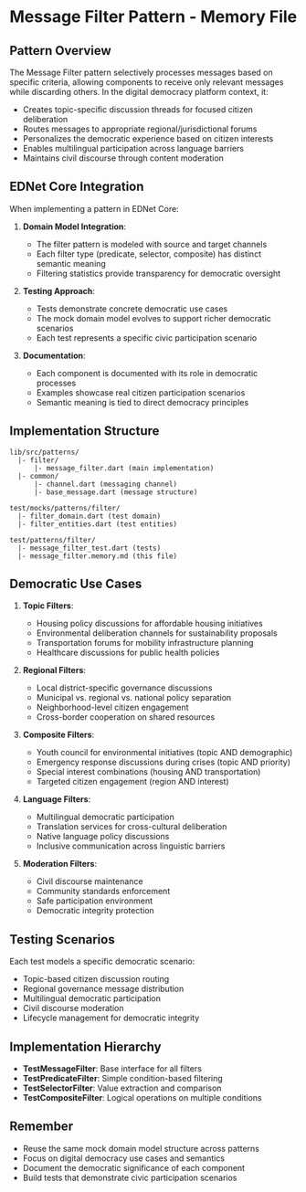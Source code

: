 # Message Filter Pattern - Memory File

## Pattern Overview

The Message Filter pattern selectively processes messages based on specific criteria, allowing components to receive only relevant messages while discarding others. In the digital democracy platform context, it:

- Creates topic-specific discussion threads for focused citizen deliberation
- Routes messages to appropriate regional/jurisdictional forums
- Personalizes the democratic experience based on citizen interests
- Enables multilingual participation across language barriers
- Maintains civil discourse through content moderation

## EDNet Core Integration

When implementing a pattern in EDNet Core:

1. **Domain Model Integration**:
   - The filter pattern is modeled with source and target channels
   - Each filter type (predicate, selector, composite) has distinct semantic meaning
   - Filtering statistics provide transparency for democratic oversight

2. **Testing Approach**:
   - Tests demonstrate concrete democratic use cases
   - The mock domain model evolves to support richer democratic scenarios
   - Each test represents a specific civic participation scenario

3. **Documentation**:
   - Each component is documented with its role in democratic processes
   - Examples showcase real citizen participation scenarios
   - Semantic meaning is tied to direct democracy principles

## Implementation Structure

```
lib/src/patterns/
  |- filter/
      |- message_filter.dart (main implementation)
  |- common/
      |- channel.dart (messaging channel)
      |- base_message.dart (message structure)

test/mocks/patterns/filter/
  |- filter_domain.dart (test domain)
  |- filter_entities.dart (test entities)

test/patterns/filter/
  |- message_filter_test.dart (tests)
  |- message_filter.memory.md (this file)
```

## Democratic Use Cases

1. **Topic Filters**:
   - Housing policy discussions for affordable housing initiatives
   - Environmental deliberation channels for sustainability proposals
   - Transportation forums for mobility infrastructure planning
   - Healthcare discussions for public health policies

2. **Regional Filters**:
   - Local district-specific governance discussions
   - Municipal vs. regional vs. national policy separation
   - Neighborhood-level citizen engagement
   - Cross-border cooperation on shared resources

3. **Composite Filters**:
   - Youth council for environmental initiatives (topic AND demographic)
   - Emergency response discussions during crises (topic AND priority)
   - Special interest combinations (housing AND transportation)
   - Targeted citizen engagement (region AND interest)

4. **Language Filters**:
   - Multilingual democratic participation
   - Translation services for cross-cultural deliberation
   - Native language policy discussions
   - Inclusive communication across linguistic barriers

5. **Moderation Filters**:
   - Civil discourse maintenance
   - Community standards enforcement
   - Safe participation environment
   - Democratic integrity protection

## Testing Scenarios

Each test models a specific democratic scenario:
- Topic-based citizen discussion routing
- Regional governance message distribution
- Multilingual democratic participation
- Civil discourse moderation
- Lifecycle management for democratic integrity

## Implementation Hierarchy

- **TestMessageFilter**: Base interface for all filters
- **TestPredicateFilter**: Simple condition-based filtering
- **TestSelectorFilter**: Value extraction and comparison
- **TestCompositeFilter**: Logical operations on multiple conditions

## Remember

- Reuse the same mock domain model structure across patterns
- Focus on digital democracy use cases and semantics
- Document the democratic significance of each component
- Build tests that demonstrate civic participation scenarios 